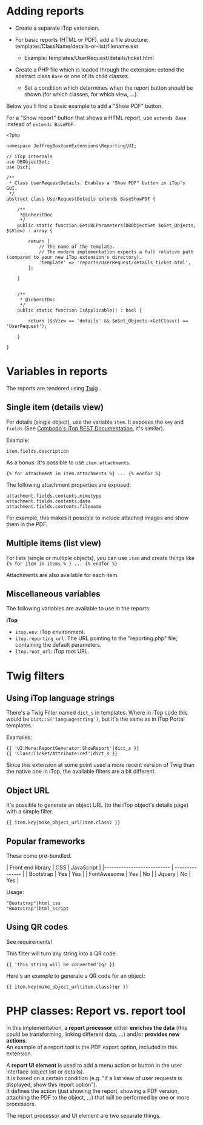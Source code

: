 # Adding reports

* Create a separate iTop extension.

* For basic reports (HTML or PDF), add a file structure: templates/ClassName/details-or-list/filename.ext
  * Example: templates/UserRequest/details/ticket.html
  
* Create a PHP file which is loaded through the extension: extend the abstract class ```Base``` or one of its child classes.
  * Set a condition which determines when the report button should be shown (for which classes, for which view, ...).
  
  
Below you'll find a basic example to add a "Show PDF" button.

For a "Show report" button that shows a HTML report, use `extends Base` instead of `extends BasePDF`.
 
```
<?php

namespace JeffreyBostoenExtensions\Reporting\UI;

// iTop internals
use DBObjectSet;
use Dict;

/**
 * Class UserRequestDetails. Enables a "Show PDF" button in iTop's GUI.
 */
abstract class UserRequestDetails extends BaseShowPDF {
	
	/**
	 *@inheritDoc
	 */
	public static function GetURLParameters(DBObjectSet $oSet_Objects, $sView) : array {

		return [
			// The name of the template.
			// The modern implementation expects a full relative path (compared to your new iTop extension's directory).
			'template' => 'reports/UserRequest/details_ticket.html',
		];
		
	}
	
	
	/**
	 * @inheritDoc
	 */
	public static function IsApplicable() : bool {
	
		return ($sView == 'details' && $oSet_Objects->GetClass() == 'UserRequest');
		
	}
	
}
```


# Variables in reports

The reports are rendered using [Twig](https://github.com/twigphp/Twig) .  


## Single item (details view)

For details (single object), use the variable ```item```. It exposes the ```key``` and ```fields``` (See [Combodo's iTop REST Documentation](https://www.itophub.io/wiki/page?id=latest:advancedtopics:rest_json), it's similar). 


Example: 
```
item.fields.description
```
 
As a bonus: It's possible to use ```item.attachments```. 
```
{% for attachment in item.attachments %} ... {% endfor %}
``` 

The following attachment properties are exposed: 

```
attachment.fields.contents.mimetype
attachment.fields.contents.data
attachment.fields.contents.filename
```

For example, this makes it possible to include attached images and show them in the PDF.


## Multiple items (list view)

For lists (single or multiple objects), you can use ```item``` and create things like ```{% for item in items % } ... {% endfor %}```

Attachments are also available for each item.


## Miscellaneous variables


The following variables are available to use in the reports:

**iTop**

* ```itop.env```: iTop environment.
* ```itop.reporting_url```: The URL pointing to the "reporting.php" file; containing the default parameters.
* ```itop.root_url```: iTop root URL.


# Twig filters


## Using iTop language strings


There's a Twig Filter named ```dict_s``` in templates.
Where in iTop code this would be ```Dict::S('languagestring')```, 
but it's the same as in iTop Portal templates.

Examples:
```
{{ 'UI:Menu:ReportGenerator:ShowReport'|dict_s }}
{{ 'Class:Ticket/Attribute:ref'|dict_s }}
```



Since this extension at some point used a more recent version of Twig than the native one in iTop, the available filters are a bit different.

## Object URL

It's possible to generate an object URL (to the iTop object's details page) with a simple filter.

```
{{ item.key|make_object_url(item.class) }}
```

## Popular frameworks


These come pre-bundled.


| Front end library          | CSS | JavaScript |
|--------------------------- | ---------------  |
| Bootstrap                  | Yes | Yes        |
| FontAwesome                | Yes | No         |
| Jquery                     | No  | Yes        |

Usage:

```
"Bootstrap"|html_css
"Bootstrap"|html_script
```



## Using QR codes

See requirements!

This filter will turn any string into a QR code.

```
{{ 'this string will be converted'|qr }}
```

Here's an example to generate a QR code for an object:

```
{{ item.key|make_object_url(item.class)|qr }}
```




# PHP classes: Report vs. report tool

In this implementation, a **report processor** either **enriches the data** (this could be transforming, linking different data, ...) and/or **provides new actions**.  
An example of a report tool is the PDF export option, included in this extension.

A **report UI element** is used to add a menu action or button in the user interface (object list or details).  
It is based on a certain condition (e.g. "if a list view of user requests is displayed, show this report option").  
It defines the action (just showing the report, showing a PDF version, attaching the PDF to the object, ...) that will be performed by one or more processors.  

The report processor and UI element are two separate things.



